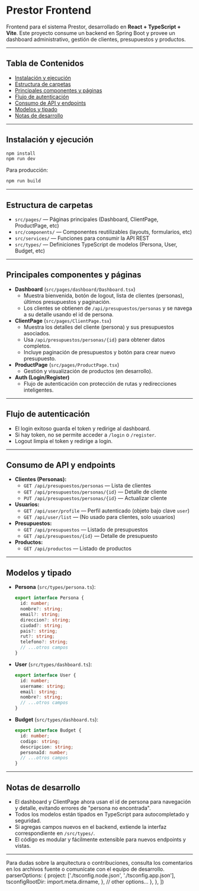 # Prestor Frontend

Frontend para el sistema Prestor, desarrollado en **React + TypeScript + Vite**. Este proyecto consume un backend en Spring Boot y provee un dashboard administrativo, gestión de clientes, presupuestos y productos.

---

## Tabla de Contenidos
- [Instalación y ejecución](#instalación-y-ejecución)
- [Estructura de carpetas](#estructura-de-carpetas)
- [Principales componentes y páginas](#principales-componentes-y-páginas)
- [Flujo de autenticación](#flujo-de-autenticación)
- [Consumo de API y endpoints](#consumo-de-api-y-endpoints)
- [Modelos y tipado](#modelos-y-tipado)
- [Notas de desarrollo](#notas-de-desarrollo)

---

## Instalación y ejecución

```bash
npm install
npm run dev
```

Para producción:
```bash
npm run build
```

---

## Estructura de carpetas

- `src/pages/` — Páginas principales (Dashboard, ClientPage, ProductPage, etc)
- `src/components/` — Componentes reutilizables (layouts, formularios, etc)
- `src/services/` — Funciones para consumir la API REST
- `src/types/` — Definiciones TypeScript de modelos (Persona, User, Budget, etc)

---

## Principales componentes y páginas

- **Dashboard** (`src/pages/dashboard/Dashboard.tsx`)
  - Muestra bienvenida, botón de logout, lista de clientes (personas), últimos presupuestos y paginación.
  - Los clientes se obtienen de `/api/presupuestos/personas` y se navega a su detalle usando el id de persona.
- **ClientPage** (`src/pages/ClientPage.tsx`)
  - Muestra los detalles del cliente (persona) y sus presupuestos asociados.
  - Usa `/api/presupuestos/personas/{id}` para obtener datos completos.
  - Incluye paginación de presupuestos y botón para crear nuevo presupuesto.
- **ProductPage** (`src/pages/ProductPage.tsx`)
  - Gestión y visualización de productos (en desarrollo).
- **Auth (Login/Register)**
  - Flujo de autenticación con protección de rutas y redirecciones inteligentes.

---

## Flujo de autenticación
- El login exitoso guarda el token y redirige al dashboard.
- Si hay token, no se permite acceder a `/login` o `/register`.
- Logout limpia el token y redirige a login.

---

## Consumo de API y endpoints

- **Clientes (Personas):**
  - `GET /api/presupuestos/personas` — Lista de clientes
  - `GET /api/presupuestos/personas/{id}` — Detalle de cliente
  - `PUT /api/presupuestos/personas/{id}` — Actualizar cliente
- **Usuarios:**
  - `GET /api/user/profile` — Perfil autenticado (objeto bajo clave `user`)
  - `GET /api/user/list` — (No usado para clientes, solo usuarios)
- **Presupuestos:**
  - `GET /api/presupuestos` — Listado de presupuestos
  - `GET /api/presupuestos/{id}` — Detalle de presupuesto
- **Productos:**
  - `GET /api/productos` — Listado de productos

---

## Modelos y tipado

- **Persona** (`src/types/persona.ts`):
  ```ts
  export interface Persona {
    id: number;
    nombre?: string;
    email?: string;
    direccion?: string;
    ciudad?: string;
    pais?: string;
    rut?: string;
    telefono?: string;
    // ...otros campos
  }
  ```
- **User** (`src/types/dashboard.ts`):
  ```ts
  export interface User {
    id: number;
    username: string;
    email: string;
    nombre?: string;
    // ...otros campos
  }
  ```
- **Budget** (`src/types/dashboard.ts`):
  ```ts
  export interface Budget {
    id: number;
    codigo: string;
    descripcion: string;
    personaId: number;
    // ...otros campos
  }
  ```

---

## Notas de desarrollo
- El dashboard y ClientPage ahora usan el id de persona para navegación y detalle, evitando errores de "persona no encontrada".
- Todos los modelos están tipados en TypeScript para autocompletado y seguridad.
- Si agregas campos nuevos en el backend, extiende la interfaz correspondiente en `/src/types/`.
- El código es modular y fácilmente extensible para nuevos endpoints y vistas.

---

Para dudas sobre la arquitectura o contribuciones, consulta los comentarios en los archivos fuente o comunícate con el equipo de desarrollo.
      parserOptions: {
        project: ['./tsconfig.node.json', './tsconfig.app.json'],
        tsconfigRootDir: import.meta.dirname,
      },
      // other options...
    },
  },
])
```
